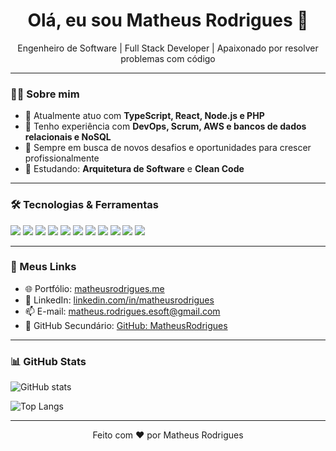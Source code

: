 <h1 align="center">Olá, eu sou Matheus Rodrigues 👋</h1>

<p align="center">
  Engenheiro de Software | Full Stack Developer | Apaixonado por resolver problemas com código
</p>

---

### 👨‍💻 Sobre mim

- 💼 Atualmente atuo com **TypeScript, React, Node.js e PHP**
- 🎯 Tenho experiência com **DevOps, Scrum, AWS e bancos de dados relacionais e NoSQL**
- 🚀 Sempre em busca de novos desafios e oportunidades para crescer profissionalmente
- 🧠 Estudando: **Arquitetura de Software** e **Clean Code**

---

### 🛠️ Tecnologias & Ferramentas

<p align="left">
  <img src="https://img.shields.io/badge/-TypeScript-3178C6?style=flat&logo=typescript&logoColor=white" />
  <img src="https://img.shields.io/badge/-JavaScript-F7DF1E?style=flat&logo=javascript&logoColor=black" />
  <img src="https://img.shields.io/badge/-React-61DAFB?style=flat&logo=react&logoColor=black" />
  <img src="https://img.shields.io/badge/-Next.js-000000?style=flat&logo=next.js&logoColor=white" />
  <img src="https://img.shields.io/badge/-Tailwind-38B2AC?style=flat&logo=tailwind-css&logoColor=white" />
  <img src="https://img.shields.io/badge/-PHP-777BB4?style=flat&logo=php&logoColor=white" />
  <img src="https://img.shields.io/badge/-MySQL-4479A1?style=flat&logo=mysql&logoColor=white" />
  <img src="https://img.shields.io/badge/-PostgreSQL-4169E1?style=flat&logo=postgresql&logoColor=white" />
  <img src="https://img.shields.io/badge/-Node.js-339933?style=flat&logo=node.js&logoColor=white" />
  <img src="https://img.shields.io/badge/-AWS-232F3E?style=flat&logo=amazon-aws&logoColor=white" />
  <img src="https://img.shields.io/badge/-Docker-2496ED?style=flat&logo=docker&logoColor=white" />
</p>

---

### 📌 Meus Links

- 🌐 Portfólio: [matheusrodrigues.me](https://web-profile-ivory.vercel.app)
- 💼 LinkedIn: [linkedin.com/in/matheusrodrigues](https://www.linkedin.com/in/matheus-rodrigues-in/)
- 📫 E-mail: [matheus.rodrigues.esoft@gmail.com](mailto:matheus.rodrigues.esoft@gmail.com)
- 🐙 GitHub Secundário: [GitHub: MatheusRodrigues](https://github.com/MTheusRodrigues)

---

### 📊 GitHub Stats

<p align="left">
  <img src="https://github-readme-stats.vercel.app/api?username=MatheusRodriguesEsoft&show_icons=true&theme=radical" alt="GitHub stats" />
</p>
<p align="left">
  <img src="https://github-readme-stats.vercel.app/api/top-langs/?username=MatheusRodriguesEsoft&layout=compact&theme=radical" alt="Top Langs" />
</p>

---

<p align="center">
  Feito com ❤️ por Matheus Rodrigues
</p>
